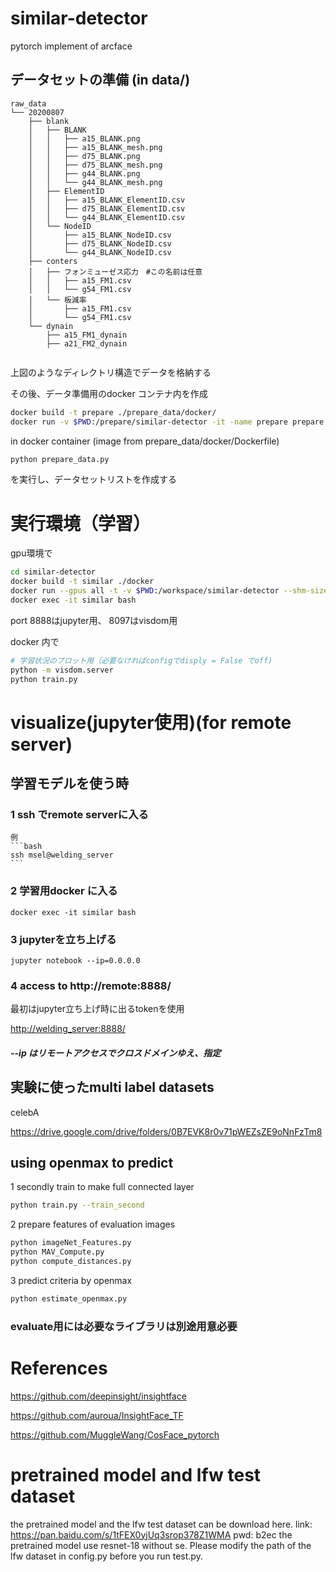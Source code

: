 # similar-detector

pytorch implement of arcface 



## データセットの準備 (in data/)
```
raw_data
└── 20200807
    ├── blank
    │   ├── BLANK
    │   │   ├── a15_BLANK.png
    │   │   ├── a15_BLANK_mesh.png
    │   │   ├── d75_BLANK.png
    │   │   ├── d75_BLANK_mesh.png
    │   │   ├── g44_BLANK.png
    │   │   └── g44_BLANK_mesh.png
    │   ├── ElementID
    │   │   ├── a15_BLANK_ElementID.csv
    │   │   ├── d75_BLANK_ElementID.csv
    │   │   └── g44_BLANK_ElementID.csv
    │   └── NodeID
    │       ├── a15_BLANK_NodeID.csv
    │       ├── d75_BLANK_NodeID.csv
    │       └── g44_BLANK_NodeID.csv
    ├── conters
    │   ├── フォンミューゼス応力　#この名前は任意
    │   │   ├── a15_FM1.csv
    │   │   └── g54_FM1.csv
    │   └── 板減率
    │       ├── a15_FM1.csv
    │       └── g54_FM1.csv
    └── dynain
        ├── a15_FM1_dynain
        ├── a21_FM2_dynain
   
```
上図のようなディレクトリ構造でデータを格納する


その後、データ準備用のdocker コンテナ内を作成
```bash
docker build -t prepare ./prepare_data/docker/
docker run -v $PWD:/prepare/similar-detector -it -name prepare prepare bash
```
in docker container (image from prepare_data/docker/Dockerfile)
```bash 
python prepare_data.py
```
を実行し、データセットリストを作成する

# 実行環境（学習）


gpu環境で
```bash
cd similar-detector
docker build -t similar ./docker
docker run --gpus all -t -v $PWD:/workspace/similar-detector --shm-size=4gb --name similar -d -p 8097:8097 -p 8888:8888 similar  bash
docker exec -it similar bash
```

port 8888はjupyter用、 8097はvisdom用

docker 内で
```bash
# 学習状況のプロット用（必要なければconfigでdisply = False でoff)
python -m visdom.server
python train.py
```

# visualize(jupyter使用)(for remote server)

## 学習モデルを使う時
 ### 1 ssh でremote serverに入る

    例
    ```bash
    ssh msel@welding_server 
    ```
 ### 2 学習用docker に入る
 ```commandline
docker exec -it similar bash
```

### 3 jupyterを立ち上げる
```commandline
jupyter notebook --ip=0.0.0.0
```

### 4 access to http://remote:8888/
最初はjupyter立ち上げ時に出るtokenを使用


[http://welding_server:8888/](http://welding_server:8888/)

##### --ip はリモートアクセスでクロスドメインゆえ、指定 


## 実験に使ったmulti label datasets
celebA
 
https://drive.google.com/drive/folders/0B7EVK8r0v71pWEZsZE9oNnFzTm8


## using openmax to predict

1 secondly train to make full connected layer
```bash
python train.py --train_second
```
2 prepare features of evaluation images
```bash
python imageNet_Features.py
python MAV_Compute.py
python compute_distances.py
```
3 predict criteria by openmax
```bash
python estimate_openmax.py
```


### evaluate用には必要なライブラリは別途用意必要



# References
https://github.com/deepinsight/insightface

https://github.com/auroua/InsightFace_TF

https://github.com/MuggleWang/CosFace_pytorch

# pretrained model and lfw test dataset
the pretrained model and the lfw test dataset can be download here. link: https://pan.baidu.com/s/1tFEX0yjUq3srop378Z1WMA pwd: b2ec
the pretrained model use resnet-18 without se. Please modify the path of the lfw dataset in config.py before you run test.py.
